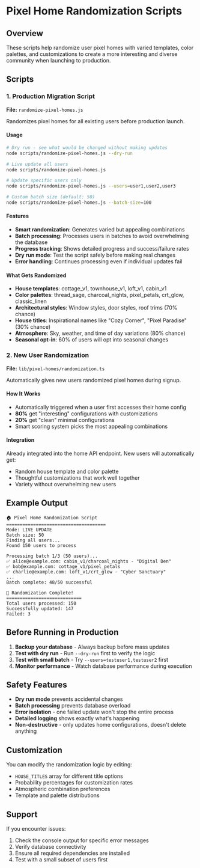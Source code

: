 # Pixel Home Randomization Scripts

## Overview
These scripts help randomize user pixel homes with varied templates, color palettes, and customizations to create a more interesting and diverse community when launching to production.

## Scripts

### 1. Production Migration Script
**File:** `randomize-pixel-homes.js`

Randomizes pixel homes for all existing users before production launch.

#### Usage

```bash
# Dry run - see what would be changed without making updates
node scripts/randomize-pixel-homes.js --dry-run

# Live update all users
node scripts/randomize-pixel-homes.js

# Update specific users only
node scripts/randomize-pixel-homes.js --users=user1,user2,user3

# Custom batch size (default: 50)
node scripts/randomize-pixel-homes.js --batch-size=100
```

#### Features
- **Smart randomization**: Generates varied but appealing combinations
- **Batch processing**: Processes users in batches to avoid overwhelming the database
- **Progress tracking**: Shows detailed progress and success/failure rates
- **Dry run mode**: Test the script safely before making real changes
- **Error handling**: Continues processing even if individual updates fail

#### What Gets Randomized
- **House templates**: cottage_v1, townhouse_v1, loft_v1, cabin_v1
- **Color palettes**: thread_sage, charcoal_nights, pixel_petals, crt_glow, classic_linen
- **Architectural styles**: Window styles, door styles, roof trims (70% chance)
- **House titles**: Inspirational names like "Cozy Corner", "Pixel Paradise" (30% chance)
- **Atmosphere**: Sky, weather, and time of day variations (80% chance)
- **Seasonal opt-in**: 60% of users will opt into seasonal changes

### 2. New User Randomization
**File:** `lib/pixel-homes/randomization.ts`

Automatically gives new users randomized pixel homes during signup.

#### How It Works
- Automatically triggered when a user first accesses their home config
- **80%** get "interesting" configurations with customizations
- **20%** get "clean" minimal configurations
- Smart scoring system picks the most appealing combinations

#### Integration
Already integrated into the home API endpoint. New users will automatically get:
- Random house template and color palette
- Thoughtful customizations that work well together
- Variety without overwhelming new users

## Example Output

```
🏠 Pixel Home Randomization Script
=====================================
Mode: LIVE UPDATE
Batch size: 50
Finding all users...
Found 150 users to process

Processing batch 1/3 (50 users)...
✅ alice@example.com: cabin_v1/charcoal_nights - "Digital Den"
✅ bob@example.com: cottage_v1/pixel_petals
✅ charlie@example.com: loft_v1/crt_glow - "Cyber Sanctuary"
...
Batch complete: 48/50 successful

🎉 Randomization Complete!
============================
Total users processed: 150
Successfully updated: 147
Failed: 3
```

## Before Running in Production

1. **Backup your database** - Always backup before mass updates
2. **Test with dry run** - Run `--dry-run` first to verify the logic
3. **Test with small batch** - Try `--users=testuser1,testuser2` first
4. **Monitor performance** - Watch database performance during execution

## Safety Features

- **Dry run mode** prevents accidental changes
- **Batch processing** prevents database overload
- **Error isolation** - one failed update won't stop the entire process
- **Detailed logging** shows exactly what's happening
- **Non-destructive** - only updates home configurations, doesn't delete anything

## Customization

You can modify the randomization logic by editing:
- `HOUSE_TITLES` array for different title options
- Probability percentages for customization rates
- Atmospheric combination preferences
- Template and palette distributions

## Support

If you encounter issues:
1. Check the console output for specific error messages
2. Verify database connectivity
3. Ensure all required dependencies are installed
4. Test with a small subset of users first